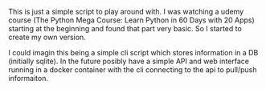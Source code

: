 This is just a simple script to play around with.  I was watching a udemy course (The Python Mega Course: Learn Python in 60 Days with 20 Apps) starting at the beginning and found that part very basic.  So I started to create my own version.  

I could imagin this being a simple cli script which stores information in a DB (initially sqlite).  In the future posibly have a simple API and web interface running in a docker container with the cli connecting to the api to pull/push informaiton. 

